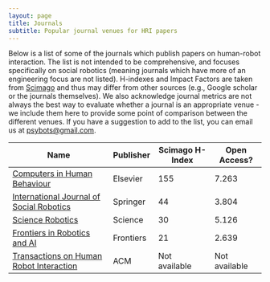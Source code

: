 ```yaml
---
layout: page
title: Journals
subtitle: Popular journal venues for HRI papers
---
```

Below is a list of some of the journals which publish papers on human-robot interaction. The list is not intended to be comprehensive, and focuses specifically on social robotics (meaning journals which have more of an engineering focus are not listed). H-indexes and Impact Factors are taken from [Scimago](https://www.scimagojr.com/) and thus may differ from other sources (e.g., Google scholar or the journals themselves). We also acknowledge journal metrics are not always the best way to evaluate whether a journal is an appropriate venue - we include them here to provide some point of comparison between the different venues. If you have a suggestion to add to the list, you can email us at psybots@gmail.com.

| **Name**                                 | **Publisher**  | **Scimago H-Index** | **Open Access?** |
|------------------------------------------|-----------|-----------------|--------------------------------------|
| [Computers in Human Behaviour](https://www.journals.elsevier.com/computers-in-human-behavior)             | Elsevier  | 155             | 7.263    | Yes - with fee        |
| [International Journal of Social Robotics](https://www.springer.com/journal/12369)    | Springer  | 44              | 3.804                        | Yes - with fee        |
| [Science Robotics](https://robotics.sciencemag.org/ )                             | Science   | 30              | 5.126                            | No                    |
| [Frontiers in Robotics and AI](https://www.frontiersin.org/journals/robotics-and-ai)             | Frontiers | 21              | 2.639             | Yes - with fee        |
| [Transactions on Human Robot Interaction](https://dl.acm.org/journal/thri)    | ACM       | Not available   | Not available |                      | Yes - free until 2022 |
